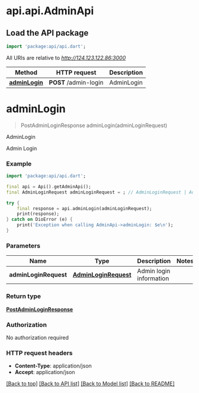 # api.api.AdminApi

## Load the API package
```dart
import 'package:api/api.dart';
```

All URIs are relative to *http://124.123.122.86:3000*

Method | HTTP request | Description
------------- | ------------- | -------------
[**adminLogin**](AdminApi.md#adminlogin) | **POST** /admin-login | AdminLogin


# **adminLogin**
> PostAdminLoginResponse adminLogin(adminLoginRequest)

AdminLogin

Admin Login 

### Example
```dart
import 'package:api/api.dart';

final api = Api().getAdminApi();
final AdminLoginRequest adminLoginRequest = ; // AdminLoginRequest | Admin login information

try {
    final response = api.adminLogin(adminLoginRequest);
    print(response);
} catch on DioError (e) {
    print('Exception when calling AdminApi->adminLogin: $e\n');
}
```

### Parameters

Name | Type | Description  | Notes
------------- | ------------- | ------------- | -------------
 **adminLoginRequest** | [**AdminLoginRequest**](AdminLoginRequest.md)| Admin login information | 

### Return type

[**PostAdminLoginResponse**](PostAdminLoginResponse.md)

### Authorization

No authorization required

### HTTP request headers

 - **Content-Type**: application/json
 - **Accept**: application/json

[[Back to top]](#) [[Back to API list]](../README.md#documentation-for-api-endpoints) [[Back to Model list]](../README.md#documentation-for-models) [[Back to README]](../README.md)


